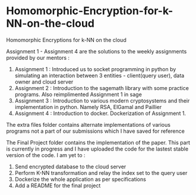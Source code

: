 # Homomorphic-Encryption-for-k-NN-on-the-cloud
Homomorphic Encryptions for k-NN on the cloud

Assignment 1 - Assignment 4 are the solutions to the weekly assignments provided by our mentors :
1. Assignment 1 : Introduced us to socket programming in python by simulating an interaction between 3 entities - client(query user), data owner and cloud server
2. Assignment 2 : Introduction to the sagemath library with some practice programs. Also reimplimented Assignment 1 in sage
3. Assignment 3 : Introduction to various modern cryptosystems and their implementation in python. Namely RSA, ElGamal and Paillier
4. Assignment 4 : Introduction to docker. Dockerization of Assignment 1.


The extra files folder contains alternate implementations of various programs not a part of our submissions which I have saved for reference

The Final Project folder contains the implementation of the paper. This part is currently in progress and I have uploaded the code for the lastest stable version of the code.
I am yet to : 
1. Send encrypted database to the cloud server
2. Perform K-NN transformation and relay the index set to the query user
3. Dockerize the whole application as per specifications
4. Add a README for the final project
